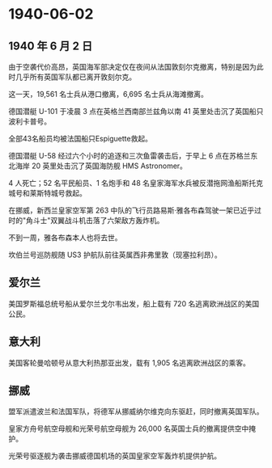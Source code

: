 # 1940-06-02

## 1940 年 6 月 2 日

由于空袭代价高昂，英国海军部决定仅在夜间从法国敦刻尔克撤离，特别是因为此时几乎所有英国军队都已离开敦刻尔克。

这一天，19,561 名士兵从港口撤离，6,695 名士兵从海滩撤离。

德国潜艇 U-101 于凌晨 3 点在英格兰西南部兰兹角以南 41
英里处击沉了英国船只波利卡普号。

全部43名船员均被法国船只Espiguette救起。

德国潜艇 U-58 经过六个小时的追逐和三次鱼雷袭击后，于早上 6
点在苏格兰东北海岸 20 英里处击沉了英国海防舰 HMS Astronomer。

4 人死亡；52 名平民船员、1 名炮手和 48
名皇家海军水兵被反潜拖网渔船斯托克城号和莱斯特城号救起。

在挪威，新西兰皇家空军第 263
中队的飞行员路易斯·雅各布森驾驶一架已近乎过时的"角斗士"双翼战斗机击落了六架敌方轰炸机。

不到一周，雅各布森本人也将去世。

坎伯兰号巡防舰随 US3 护航队前往英属西非弗里敦（现塞拉利昂）。

## 爱尔兰

美国罗斯福总统号船从爱尔兰戈尔韦出发，船上载有 720
名逃离欧洲战区的美国公民。

## 意大利

美国客轮曼哈顿号从意大利热那亚出发，载有 1,905 名逃离欧洲战区的乘客。

## 挪威

盟军派遣波兰和法国军队，将德军从挪威纳尔维克向东驱赶，同时撤离英国军队。

皇家方舟号航空母舰和光荣号航空母舰为 26,000
名英国士兵的撤离提供空中掩护。

光荣号驱逐舰为袭击挪威德国机场的英国皇家空军轰炸机提供护航。

